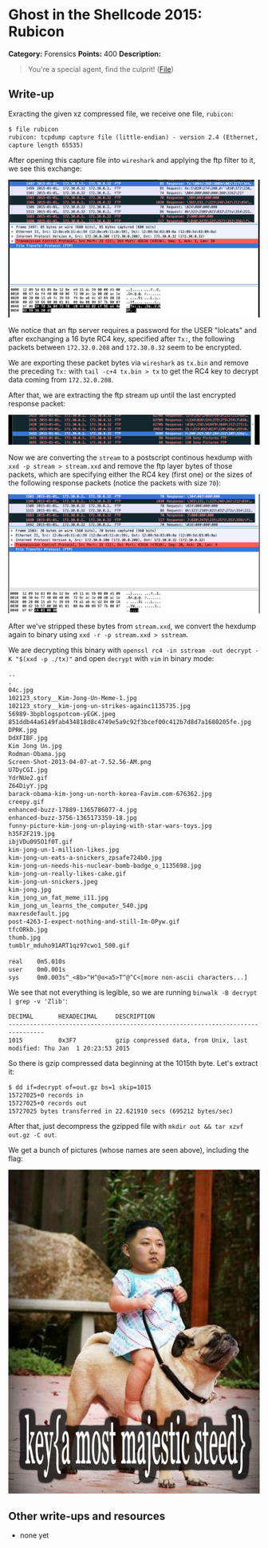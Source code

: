 # Ghost in the Shellcode 2015: Rubicon

**Category:** Forensics
**Points:** 400
**Description:**

> You're a special agent, find the culprit! ([File](https://2015.ghostintheshellcode.com/rubicon-fb6dec9f517e171a15c4b3a63cc7c9ce1cc1141fdf0e23b5b377ebd305f7c8d6))

## Write-up

Exracting the given xz compressed file, we receive one file, `rubicon`:
```
$ file rubicon
rubicon: tcpdump capture file (little-endian) - version 2.4 (Ethernet, capture length 65535)
```

After opening this capture file into `wireshark` and applying the ftp filter to it, we see this exchange:

![pic](1.png)

We notice that an ftp server requires a password for the USER "lolcats" and after exchanging a 16 byte RC4 key, specified after `Tx:`, the following packets between `172.32.0.208` and `172.30.0.32` seem to be encrypted.

We are exporting these packet bytes via `wireshark` as `tx.bin` and remove the preceding `Tx:` with `tail -c+4 tx.bin > tx` to get the RC4 key to decrypt data coming from `172.32.0.208`.

After that, we are extracting the ftp stream up until the last encrypted response packet:

![pic2](2.png)

Now we are converting the `stream` to a postscript continous hexdump with `xxd -p stream > stream.xxd` and remove the ftp layer bytes of those packets, which are specifying either the RC4 key (first one) or the sizes of the following response packets (notice the packets with size `70`):

![pic3](3.png)

After we've stripped these bytes from `stream.xxd`, we convert the hexdump again to binary using `xxd -r -p stream.xxd > sstream`.

We are decrypting this binary with `openssl rc4 -in sstream -out decrypt -K "$(xxd -p ./tx)"` and open `decrypt` with `vim` in binary mode:

    ..
    .
    04c.jpg
    102123_story__Kim-Jong-Un-Meme-1.jpg
    102123_story__kim-jong-un-strikes-againc1135735.jpg
    56989-3bpblogspotcom-yEGK.jpeg
    851ddb44a6149fab434818d8c4749e5a9c92f3bcef00c412b7d8d7a1680205fe.jpg
    DPRK.jpg
    DdXFIBF.jpg
    Kim Jong Un.jpg
    Rodman-Obama.jpg
    Screen-Shot-2013-04-07-at-7.52.56-AM.png
    U7DyCGI.jpg
    YdrNUe2.gif
    Z64DiyY.jpg
    barack-obama-kim-jong-un-north-korea-Favim.com-676362.jpg
    creepy.gif
    enhanced-buzz-17889-1365786077-4.jpg
    enhanced-buzz-3756-1365173359-18.jpg
    funny-picture-kim-jong-un-playing-with-star-wars-toys.jpg
    h35F2F219.jpg
    ibjVDu095O1f0T.gif
    kim-jong-un-1-million-likes.jpg
    kim-jong-un-eats-a-snickers_zpsafe724b0.jpg
    kim-jong-un-needs-his-nuclear-bomb-badge_o_1135698.jpg
    kim-jong-un-really-likes-cake.gif
    kim-jong-un-snickers.jpeg
    kim-jong.jpg
    kim_jong_un_fat_meme_i11.jpg
    kim_jong_un_learns_the_computer_540.jpg
    maxresdefault.jpg
    post-4263-I-expect-nothing-and-still-Im-OPyw.gif
    tfcORkb.jpg
    thumb.jpg
    tumblr_mduho91ART1qz97cwo1_500.gif
    
    real    0m5.010s
    user    0m0.001s
    sys     0m0.003s^_<8b>^H^@ɞ<a5>T^@^C<[more non-ascii characters...]
    
We see that not everything is legible, so we are running `binwalk -B decrypt | grep -v 'Zlib'`:

    DECIMAL       HEXADECIMAL     DESCRIPTION
    --------------------------------------------------------------------------------
    1015          0x3F7           gzip compressed data, from Unix, last modified: Thu Jan  1 20:23:53 2015

So there is gzip compressed data beginning at the 1015th byte. Let's extract it:

```
$ dd if=decrypt of=out.gz bs=1 skip=1015                                                                                 
15727025+0 records in
15727025+0 records out
15727025 bytes transferred in 22.621910 secs (695212 bytes/sec)
```

After that, just decompress the gzipped file with `mkdir out && tar xzvf out.gz -C out`.

We get a bunch of pictures (whose names are seen above), including the flag:

![Flag](U7DyCGI.jpg)

## Other write-ups and resources

* none yet
